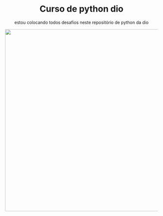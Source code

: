 <div align ="center">
  <h1> Curso de python dio</h1>
  <p>estou colocando todos desafios neste repositório de python da dio</p>
</div>

<div align="center">
  <img src="https://github.com/user-attachments/assets/4736c560-be38-4748-9dd4-4b2f12161b72" width="600px"/>
</div>
